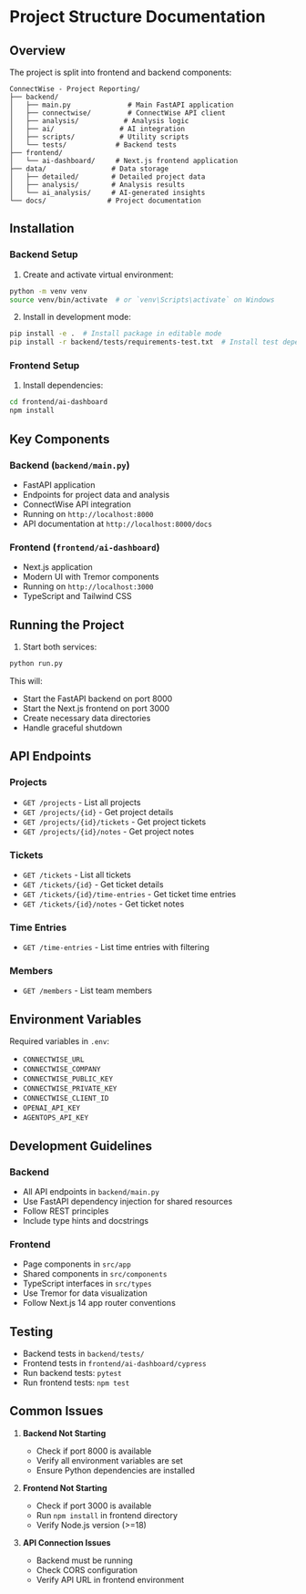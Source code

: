 # Project Structure Documentation

## Overview
The project is split into frontend and backend components:

```
ConnectWise - Project Reporting/
├── backend/
│   ├── main.py              # Main FastAPI application
│   ├── connectwise/         # ConnectWise API client
│   ├── analysis/           # Analysis logic
│   ├── ai/                # AI integration
│   ├── scripts/           # Utility scripts
│   └── tests/            # Backend tests
├── frontend/
│   └── ai-dashboard/     # Next.js frontend application
├── data/                # Data storage
│   ├── detailed/        # Detailed project data
│   ├── analysis/        # Analysis results
│   └── ai_analysis/     # AI-generated insights
└── docs/               # Project documentation
```

## Installation

### Backend Setup
1. Create and activate virtual environment:
```bash
python -m venv venv
source venv/bin/activate  # or `venv\Scripts\activate` on Windows
```

2. Install in development mode:
```bash
pip install -e .  # Install package in editable mode
pip install -r backend/tests/requirements-test.txt  # Install test dependencies
```

### Frontend Setup
1. Install dependencies:
```bash
cd frontend/ai-dashboard
npm install
```

## Key Components

### Backend (`backend/main.py`)
- FastAPI application
- Endpoints for project data and analysis
- ConnectWise API integration
- Running on `http://localhost:8000`
- API documentation at `http://localhost:8000/docs`

### Frontend (`frontend/ai-dashboard`)
- Next.js application
- Modern UI with Tremor components
- Running on `http://localhost:3000`
- TypeScript and Tailwind CSS

## Running the Project

1. Start both services:
```bash
python run.py
```

This will:
- Start the FastAPI backend on port 8000
- Start the Next.js frontend on port 3000
- Create necessary data directories
- Handle graceful shutdown

## API Endpoints

### Projects
- `GET /projects` - List all projects
- `GET /projects/{id}` - Get project details
- `GET /projects/{id}/tickets` - Get project tickets
- `GET /projects/{id}/notes` - Get project notes

### Tickets
- `GET /tickets` - List all tickets
- `GET /tickets/{id}` - Get ticket details
- `GET /tickets/{id}/time-entries` - Get ticket time entries
- `GET /tickets/{id}/notes` - Get ticket notes

### Time Entries
- `GET /time-entries` - List time entries with filtering

### Members
- `GET /members` - List team members

## Environment Variables
Required variables in `.env`:
- `CONNECTWISE_URL`
- `CONNECTWISE_COMPANY`
- `CONNECTWISE_PUBLIC_KEY`
- `CONNECTWISE_PRIVATE_KEY`
- `CONNECTWISE_CLIENT_ID`
- `OPENAI_API_KEY`
- `AGENTOPS_API_KEY`

## Development Guidelines

### Backend
- All API endpoints in `backend/main.py`
- Use FastAPI dependency injection for shared resources
- Follow REST principles
- Include type hints and docstrings

### Frontend
- Page components in `src/app`
- Shared components in `src/components`
- TypeScript interfaces in `src/types`
- Use Tremor for data visualization
- Follow Next.js 14 app router conventions

## Testing
- Backend tests in `backend/tests/`
- Frontend tests in `frontend/ai-dashboard/cypress`
- Run backend tests: `pytest`
- Run frontend tests: `npm test`

## Common Issues

1. **Backend Not Starting**
   - Check if port 8000 is available
   - Verify all environment variables are set
   - Ensure Python dependencies are installed

2. **Frontend Not Starting**
   - Check if port 3000 is available
   - Run `npm install` in frontend directory
   - Verify Node.js version (>=18)

3. **API Connection Issues**
   - Backend must be running
   - Check CORS configuration
   - Verify API URL in frontend environment 